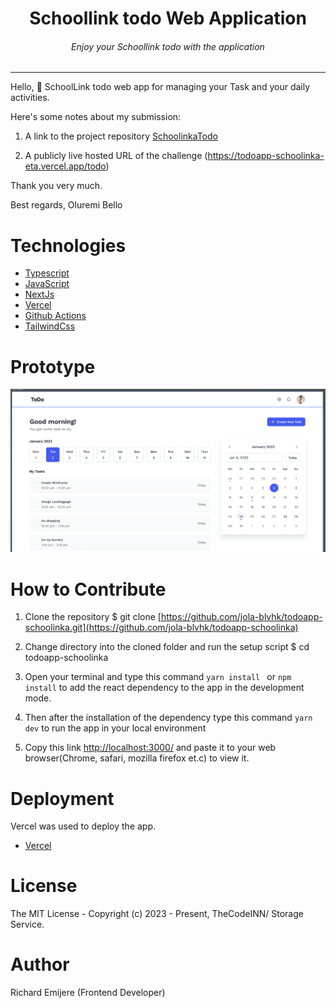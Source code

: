 <div align="center">
<h1>Schoollink todo  Web Application</h1>
<h6><i>Enjoy your Schoollink todo with the application</i></h6>
<hr />
</div>

Hello, 👋 
SchoolLink todo web app for managing your Task and your daily activities.

Here's some notes about my submission:

1. A link to the project repository   [SchoolinkaTodo]((https://github.com/jola-blvhk/todoapp-schoolinka))

2. A publicly live hosted URL of the challenge (https://todoapp-schoolinka-eta.vercel.app/todo)

Thank you very much.

Best regards,
Oluremi Bello

# Technologies 

 + [Typescript](https://www.typescriptlang.org/) 
 + [JavaScript](https://javascript.info/) 
 + [NextJs](https://nextjs.org/)
 + [Vercel](https://vercel.com/dashboard) 
 + [Github Actions](https://docs.github.com/en/actions/)
 + [TailwindCss](https://tailwindcss.com/) 



# Prototype
![Minion](public/images/schoollink_prototype.png)
 
# How to Contribute

1. Clone the repository 
$ git clone [https://github.com/jola-blvhk/todoapp-schoolinka.git](https://github.com/jola-blvhk/todoapp-schoolinka)

2. Change directory into the cloned folder and run the setup script
$ cd todoapp-schoolinka

3. Open your terminal and type this command `yarn install ` or `npm install` to add the react dependency to the app in the development mode.

4. Then after the installation of the  dependency type this command  `yarn dev` to run the app in your local environment 

5. Copy this link [http://localhost:3000/](http://localhost:3000/) and paste it to your web browser(Chrome, safari, mozilla firefox et.c) to view it.


# Deployment
Vercel was used to deploy the app. 
 + [Vercel](https://vercel.com/dashboard)

# License
The MIT License - Copyright (c) 2023 - Present, TheCodeINN/  Storage Service.

# Author
Richard Emijere (Frontend Developer)
